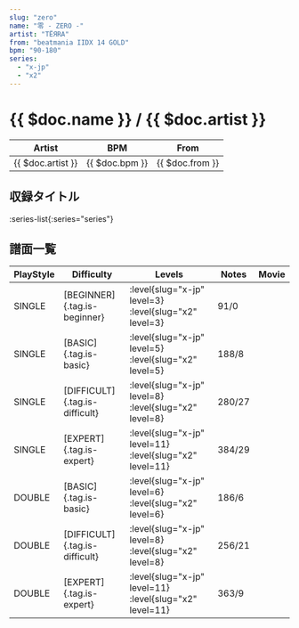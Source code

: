 ```yaml
---
slug: "zero"
name: "零 - ZERO -"
artist: "TЁЯRA"
from: "beatmania IIDX 14 GOLD"
bpm: "90-180"
series:
  - "x-jp"
  - "x2"
---
```


# {{ $doc.name }} / {{ $doc.artist }}

|Artist|BPM|From|
|------|---|----|
|{{ $doc.artist }}|{{ $doc.bpm }}|{{ $doc.from }}|

## 収録タイトル

:series-list{:series="series"}

## 譜面一覧

|PlayStyle|Difficulty|Levels|Notes|Movie|
|---------|----------|------|-----|-----|
|SINGLE|[BEGINNER]{.tag.is-beginner}|<div class="field is-grouped is-grouped-multiline"> :level{slug="x-jp" level=3} :level{slug="x2" level=3}</div>|91/0||
|SINGLE|[BASIC]{.tag.is-basic}|<div class="field is-grouped is-grouped-multiline"> :level{slug="x-jp" level=5} :level{slug="x2" level=5}</div>|188/8||
|SINGLE|[DIFFICULT]{.tag.is-difficult}|<div class="field is-grouped is-grouped-multiline"> :level{slug="x-jp" level=8} :level{slug="x2" level=8}</div>|280/27||
|SINGLE|[EXPERT]{.tag.is-expert}|<div class="field is-grouped is-grouped-multiline"> :level{slug="x-jp" level=11} :level{slug="x2" level=11}</div>|384/29||
|DOUBLE|[BASIC]{.tag.is-basic}|<div class="field is-grouped is-grouped-multiline"> :level{slug="x-jp" level=6} :level{slug="x2" level=6}</div>|186/6||
|DOUBLE|[DIFFICULT]{.tag.is-difficult}|<div class="field is-grouped is-grouped-multiline"> :level{slug="x-jp" level=8} :level{slug="x2" level=8}</div>|256/21||
|DOUBLE|[EXPERT]{.tag.is-expert}|<div class="field is-grouped is-grouped-multiline"> :level{slug="x-jp" level=11} :level{slug="x2" level=11}</div>|363/9||

